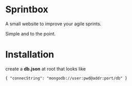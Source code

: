 # Sprintbox

A small website to improve your agile sprints.

Simple and to the point.

# Installation
create a **db.json** at root that looks like
```
{ "connecString": "mongodb://user:pwd@addr:port/db" }
```
